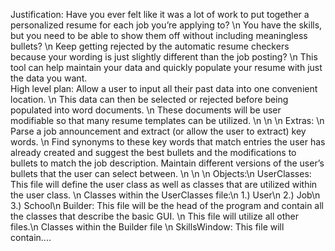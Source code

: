 Justification:
Have you ever felt like it was a lot of work to put together a personalized resume for each job you’re applying to?  \n
You have the skills, but you need to be able to show them off without including meaningless bullets?  \n
Keep getting rejected by the automatic resume checkers because your wording is just slightly different than the job posting?  \n
This tool can help maintain your data and quickly populate your resume with just the data you want.  
High level plan:
Allow a user to input all their past data into one convenient location. \n
This data can then be selected or rejected before being populated into word documents.  \n
These documents will be user modifiable so that many resume templates can be utilized.  \n
\n
\n
Extras: \n
Parse a job announcement and extract (or allow the user to extract) key words.  \n
Find synonyms to these key words that match entries the user has already created and suggest the best bullets and the modifications to bullets to match the job description.
Maintain different versions of the user’s bullets that the user can select between. \n
\n
\n
Objects:\n 
UserClasses:  This file will define the user class as well as classes that are utilized within the user class.  \n
Classes within the UserClasses file:\n
1.)	User\n
2.)	Job\n
3.)	School\n
Builder: This file will be the head of the program and contain all the classes that describe the basic GUI.  \n
This file will utilize all other files.\n
Classes within the Builder file \n
SkillsWindow: This file will contain.... 
